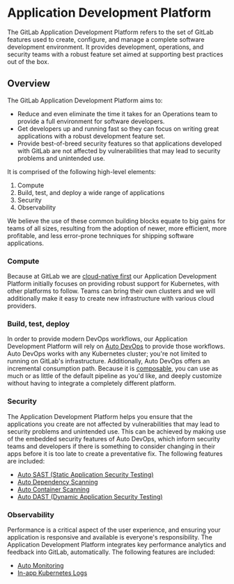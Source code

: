 # Application Development Platform

The GitLab Application Development Platform refers to the set of GitLab features used to create, configure, and manage
a complete software development environment. It provides development, operations, and security teams with a robust feature set aimed at supporting best practices out of the box.

## Overview

The GitLab Application Development Platform aims to:

- Reduce and even eliminate the time it takes for an Operations team
  to provide a full environment for software developers.
- Get developers up and running fast so they can focus on writing
  great applications with a robust development feature set.
- Provide best-of-breed security features so that applications developed
  with GitLab are not affected by vulnerabilities that may lead to security
  problems and unintended use.

It is comprised of the following high-level elements:

1. Compute
1. Build, test, and deploy a wide range of applications
1. Security
1. Observability

We believe the use of these common building blocks equate to big gains for teams of all sizes, resulting from the adoption
of newer, more efficient, more profitable, and less error-prone techniques for shipping software applications.

### Compute

Because at GitLab we are [cloud-native first](https://about.gitlab.com/handbook/product/#cloud-native-first) our
Application Development Platform initially focuses on providing robust support for Kubernetes, with other platforms
to follow. Teams can bring their own clusters and we will additionally make it easy to create new infrastructure
with various cloud providers.

### Build, test, deploy

In order to provide modern DevOps workflows, our Application Development Platform will rely on
[Auto DevOps](../autodevops/index.md) to provide those workflows. Auto DevOps works with
any Kubernetes cluster; you're not limited to running on GitLab's infrastructure. Additionally, Auto DevOps offers
an incremental consumption path. Because it is [composable](../autodevops/stages.md#using-components-of-auto-devops),
you can use as much or as little of the default pipeline as you'd like, and deeply customize without having to integrate a completely different platform.

### Security

The Application Development Platform helps you ensure that the applications you create are not affected by vulnerabilities
that may lead to security problems and unintended use. This can be achieved by making use of the embedded security features of Auto DevOps,
which inform security teams and developers if there is something to consider changing in their apps
before it is too late to create a preventative fix. The following features are included:

- [Auto SAST (Static Application Security Testing)](../autodevops/stages.md#auto-sast-ultimate)
- [Auto Dependency Scanning](../autodevops/stages.md#auto-dependency-scanning-ultimate)
- [Auto Container Scanning](../autodevops/stages.md#auto-container-scanning-ultimate)
- [Auto DAST (Dynamic Application Security Testing)](../autodevops/stages.md#auto-dast-ultimate)

### Observability

Performance is a critical aspect of the user experience, and ensuring your application is responsive and available is everyone's
responsibility. The Application Development Platform integrates key performance analytics and feedback
into GitLab, automatically. The following features are included:

- [Auto Monitoring](../autodevops/stages.md#auto-monitoring)
- [In-app Kubernetes Logs](../../user/project/clusters/kubernetes_pod_logs.md)
